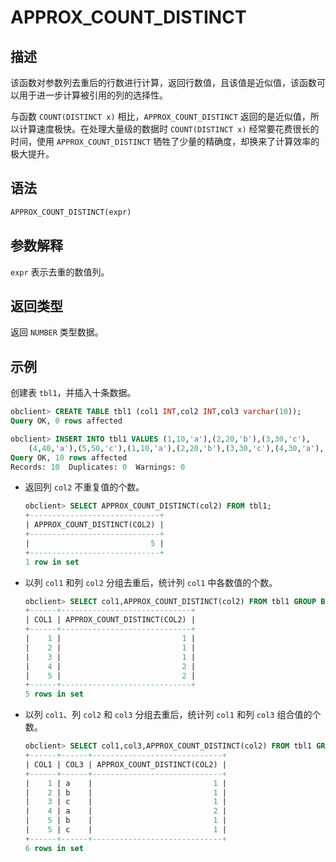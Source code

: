 APPROX_COUNT_DISTINCT 
==========================================



描述 
-----------------------

该函数对参数列去重后的行数进行计算，返回行数值，且该值是近似值，该函数可以用于进一步计算被引用的列的选择性。

与函数 `COUNT(DISTINCT x)` 相比，`APPROX_COUNT_DISTINCT` 返回的是近似值，所以计算速度极快。在处理大量级的数据时 `COUNT(DISTINCT x)` 经常要花费很长的时间，使用 `APPROX_COUNT_DISTINCT` 牺牲了少量的精确度，却换来了计算效率的极大提升。

语法 
-----------------------

```sql
APPROX_COUNT_DISTINCT(expr)
```



参数解释 
-------------------------

`expr` 表示去重的数值列。

返回类型 
-------------------------

返回 `NUMBER` 类型数据。

示例 
-----------------------

创建表 `tbl1`，并插入十条数据。

```sql
obclient> CREATE TABLE tbl1 (col1 INT,col2 INT,col3 varchar(10));
Query OK, 0 rows affected

obclient> INSERT INTO tbl1 VALUES (1,10,'a'),(2,20,'b'),(3,30,'c'),
    (4,40,'a'),(5,50,'c'),(1,10,'a'),(2,20,'b'),(3,30,'c'),(4,30,'a'),(5,40,'b');
Query OK, 10 rows affected
Records: 10  Duplicates: 0  Warnings: 0
```



* 返回列 `col2` 不重复值的个数。

  ```sql
  obclient> SELECT APPROX_COUNT_DISTINCT(col2) FROM tbl1;
  +-----------------------------+
  | APPROX_COUNT_DISTINCT(COL2) |
  +-----------------------------+
  |                           5 |
  +-----------------------------+
  1 row in set
  ```

  

* 以列 `col1` 和列 `col2` 分组去重后，统计列 `col1` 中各数值的个数。

  ```sql
  obclient> SELECT col1,APPROX_COUNT_DISTINCT(col2) FROM tbl1 GROUP BY col1;
  +------+-----------------------------+
  | COL1 | APPROX_COUNT_DISTINCT(COL2) |
  +------+-----------------------------+
  |    1 |                           1 |
  |    2 |                           1 |
  |    3 |                           1 |
  |    4 |                           2 |
  |    5 |                           2 |
  +------+-----------------------------+
  5 rows in set
  ```

  

* 以列 `col1`、列 `col2` 和 `col3` 分组去重后，统计列 `col1` 和列 `col3` 组合值的个数。

  ```sql
  obclient> SELECT col1,col3,APPROX_COUNT_DISTINCT(col2) FROM tbl1 GROUP BY col1,col3;
  +------+------+-----------------------------+
  | COL1 | COL3 | APPROX_COUNT_DISTINCT(COL2) |
  +------+------+-----------------------------+
  |    1 | a    |                           1 |
  |    2 | b    |                           1 |
  |    3 | c    |                           1 |
  |    4 | a    |                           2 |
  |    5 | b    |                           1 |
  |    5 | c    |                           1 |
  +------+------+-----------------------------+
  6 rows in set
  ```

  



